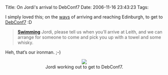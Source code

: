 Title: On Jordi's arrival to DebConf7
Date: 2006-11-16 23:43:23
Tags: 

<p>I simply loved this; on the <a href="https://debconf7.debconf.org/wiki/Travel">ways</a> of arriving and reaching Edinburgh, to get to <a href="http://debconf7.debconf.org">DebConf7</a> :D

</p>
<blockquote>
<strong><a href="https://debconf7.debconf.org/wiki/Travel#Swimming">Swimming</a></strong>
Jordi, please tell us when you&#8217;ll arrive at Leith, and we can arrange for someone to come and pick you up with a towel and some whisky.</blockquote>
<p>

Heh, that&#8217;s our ironman. ;-)

</p>
<p align="center"><img src="http://www.damog.net/files/pics/jordi-mallach.jpg"/><br/>Jordi working out to get to DebConf7.</p>
